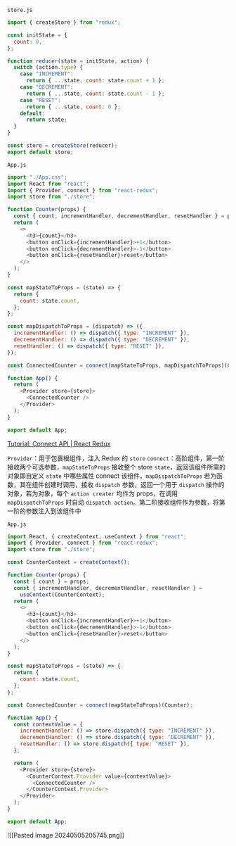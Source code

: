 `store.js`

```js
import { createStore } from "redux";

const initState = {
  count: 0,
};

function reducer(state = initState, action) {
  switch (action.type) {
    case "INCREMENT":
      return { ...state, count: state.count + 1 };
    case "DECREMENT":
      return { ...state, count: state.count - 1 };
    case "RESET":
      return { ...state, count: 0 };
    default:
      return state;
  }
}

const store = createStore(reducer);
export default store;
```

`App.js`

```js
import "./App.css";
import React from "react";
import { Provider, connect } from "react-redux";
import store from "./store";

function Counter(props) {
  const { count, incrementHandler, decrementHandler, resetHandler } = props;
  return (
    <>
      <h3>{count}</h3>
      <button onClick={incrementHandler}>+1</button>
      <button onClick={decrementHandler}>-1</button>
      <button onClick={resetHandler}>reset</button>
    </>
  );
}

const mapStateToProps = (state) => {
  return {
    count: state.count,
  };
};

const mapDispatchToProps = (dispatch) => ({
  incrementHandler: () => dispatch({ type: "INCREMENT" }),
  decrementHandler: () => dispatch({ type: "DECREMENT" }),
  resetHandler: () => dispatch({ type: "RESET" }),
});

const ConnectedCounter = connect(mapStateToProps, mapDispatchToProps)(Counter);

function App() {
  return (
    <Provider store={store}>
      <ConnectedCounter />
    </Provider>
  );
}

export default App;
```

[Tutorial: Connect API | React Redux](https://react-redux.js.org/tutorials/connect)

`Provider`：用于包裹根组件，注入 Redux 的 `store`
`connect`：高阶组件，第一阶接收两个可选参数，`mapStateToProps` 接收整个 store `state`，返回该组件所需的对象即自定义 `state` 中哪些属性 connect 该组件，`mapDispatchToProps` 若为函数，其在组件创建时调用，接收 `dispatch` 参数，返回一个用于 `dispatch` 操作的对象，若为对象，每个 `action creater` 均作为 props，在调用 `mapDispatchToProps` 时自动 `dispatch action`。第二阶接收组件作为参数，将第一阶的参数注入到该组件中

`App.js`

```js
import React, { createContext, useContext } from "react";
import { Provider, connect } from "react-redux";
import store from "./store";

const CounterContext = createContext();

function Counter(props) {
  const { count } = props;
  const { incrementHandler, decrementHandler, resetHandler } =
    useContext(CounterContext);
  return (
    <>
      <h3>{count}</h3>
      <button onClick={incrementHandler}>+1</button>
      <button onClick={decrementHandler}>-1</button>
      <button onClick={resetHandler}>reset</button>
    </>
  );
}

const mapStateToProps = (state) => {
  return {
    count: state.count,
  };
};

const ConnectedCounter = connect(mapStateToProps)(Counter);

function App() {
  const contextValue = {
    incrementHandler: () => store.dispatch({ type: "INCREMENT" }),
    decrementHandler: () => store.dispatch({ type: "DECREMENT" }),
    resetHandler: () => store.dispatch({ type: "RESET" }),
  };

  return (
    <Provider store={store}>
      <CounterContext.Provider value={contextValue}>
        <ConnectedCounter />
      </CounterContext.Provider>
    </Provider>
  );
}

export default App;
```

![[Pasted image 20240505205745.png]]
